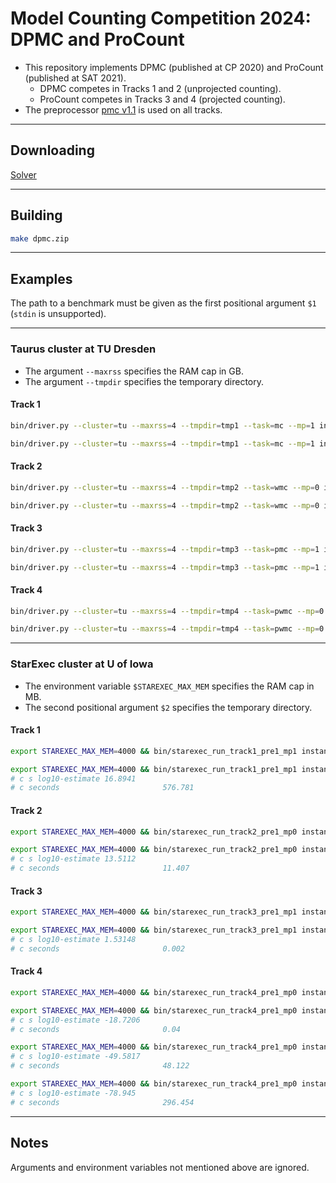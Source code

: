 # Model Counting Competition 2024: DPMC and ProCount
- This repository implements DPMC (published at CP 2020) and ProCount (published at SAT 2021).
  - DPMC competes in Tracks 1 and 2 (unprojected counting).
  - ProCount competes in Tracks 3 and 4 (projected counting).
- The preprocessor [pmc v1.1](http://www.cril.univ-artois.fr/KC/pmc.html) is used on all tracks.

--------------------------------------------------------------------------------

## Downloading
[Solver](https://github.com/vardigroup/DPMC/releases/download/mc-2022/dpmc.zip)

--------------------------------------------------------------------------------

## Building
```bash
make dpmc.zip
```

--------------------------------------------------------------------------------

## Examples
The path to a benchmark must be given as the first positional argument `$1` (`stdin` is unsupported).

--------------------------------------------------------------------------------

### Taurus cluster at TU Dresden
- The argument `--maxrss` specifies the RAM cap in GB.
- The argument `--tmpdir` specifies the temporary directory.

#### Track 1
```bash
bin/driver.py --cluster=tu --maxrss=4 --tmpdir=tmp1 --task=mc --mp=1 instances/test.cnf

bin/driver.py --cluster=tu --maxrss=4 --tmpdir=tmp1 --task=mc --mp=1 instances/mc2024_track1_029.cnf
```

#### Track 2
```bash
bin/driver.py --cluster=tu --maxrss=4 --tmpdir=tmp2 --task=wmc --mp=0 instances/test.cnf

bin/driver.py --cluster=tu --maxrss=4 --tmpdir=tmp2 --task=wmc --mp=0 instances/mc2024_track2-random_029.cnf
```

#### Track 3
```bash
bin/driver.py --cluster=tu --maxrss=4 --tmpdir=tmp3 --task=pmc --mp=1 instances/test.cnf

bin/driver.py --cluster=tu --maxrss=4 --tmpdir=tmp3 --task=pmc --mp=1 instances/mc2024_track3_131.cnf
```

#### Track 4
```bash
bin/driver.py --cluster=tu --maxrss=4 --tmpdir=tmp4 --task=pwmc --mp=0 instances/test.cnf

bin/driver.py --cluster=tu --maxrss=4 --tmpdir=tmp4 --task=pwmc --mp=0 instances/mc2024_track4_055.cnf
```

--------------------------------------------------------------------------------

### StarExec cluster at U of Iowa
- The environment variable `$STAREXEC_MAX_MEM` specifies the RAM cap in MB.
- The second positional argument `$2` specifies the temporary directory.

#### Track 1
```bash
export STAREXEC_MAX_MEM=4000 && bin/starexec_run_track1_pre1_mp1 instances/test.cnf tmp1

export STAREXEC_MAX_MEM=4000 && bin/starexec_run_track1_pre1_mp1 instances/mc2024_track1_029.cnf tmp1
# c s log10-estimate 16.8941
# c seconds                       576.781
```

#### Track 2
```bash
export STAREXEC_MAX_MEM=4000 && bin/starexec_run_track2_pre1_mp0 instances/test.cnf tmp2

export STAREXEC_MAX_MEM=4000 && bin/starexec_run_track2_pre1_mp0 instances/mc2024_track2-random_029.cnf tmp2
# c s log10-estimate 13.5112
# c seconds                       11.407
```

#### Track 3
```bash
export STAREXEC_MAX_MEM=4000 && bin/starexec_run_track3_pre1_mp1 instances/test.cnf tmp3

export STAREXEC_MAX_MEM=4000 && bin/starexec_run_track3_pre1_mp1 instances/mc2024_track3_131.cnf tmp3
# c s log10-estimate 1.53148
# c seconds                       0.002
```

#### Track 4
```bash
export STAREXEC_MAX_MEM=4000 && bin/starexec_run_track4_pre1_mp0 instances/test.cnf tmp4

export STAREXEC_MAX_MEM=4000 && bin/starexec_run_track4_pre1_mp0 instances/mc2024_track4_047.cnf tmp4
# c s log10-estimate -18.7206
# c seconds                       0.04

export STAREXEC_MAX_MEM=4000 && bin/starexec_run_track4_pre1_mp0 instances/mc2024_track4_053.cnf tmp4
# c s log10-estimate -49.5817
# c seconds                       48.122

export STAREXEC_MAX_MEM=4000 && bin/starexec_run_track4_pre1_mp0 instances/mc2024_track4_055.cnf tmp4
# c s log10-estimate -78.945
# c seconds                       296.454
```

--------------------------------------------------------------------------------

## Notes
Arguments and environment variables not mentioned above are ignored.
